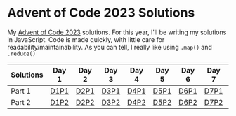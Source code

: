 # Advent of Code 2023 Solutions
My [Advent of Code 2023](https://adventofcode.com/2023) solutions.
For this year, I'll be writing my solutions in JavaScript. Code is made quickly, with little care for readability/maintainability.
As you can tell, I really like using `.map()` and `.reduce()`

| Solutions | Day 1 | Day 2 | Day 3 | Day 4 | Day 5 | Day 6 | Day 7 | Day 8 |
| --------- | ----- | ----- | ----- | ----- | ----- | ----- | ----- | ----- |
| Part 1 | [D1P1](./p1/1.js) | [D2P1](./p2/1.js) | [D3P1](./p3/1.js) | [D4P1](./p4/1.js) | [D5P1](./p5/1.js) | [D6P1](./p6/1.js) | [D7P1](./p7/1.js) | [D8P1](./p8/1.js) |
| Part 2 | [D1P2](./p1/2.js) | [D2P2](./p2/2.js) | [D3P2](./p3/2.js) | [D4P2](./p4/2.js) | [D5P2](./p5/2.js) | [D6P2](./p6/2.js) | [D7P2](./p7/2.js) | [D8P2](./p8/2.js) |
